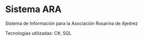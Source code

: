 # Sistema ARA
Sistema de Información para la Asociación Rosarina de Ajedrez

Tecnologías utilizadas: C#, SQL
